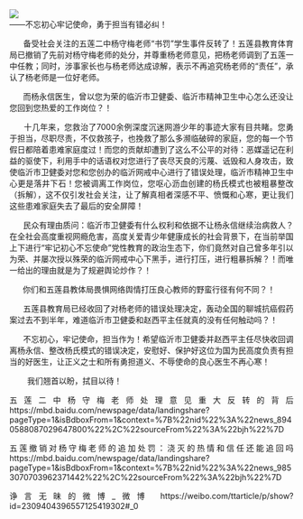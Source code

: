 <div class="preface"><img src="https://github.com/ZjzMisaka/iaders/tree/master/img/2019/11/339bc-007cr5sply1g5pwky1eg2j30ga096ta2.jpg"></div>
<div class="preface">——不忘初心牢记使命，勇于担当有错必纠！</div>
<p><span id="more-8375"></span></p>
<div class="WB_editor_iframe_new">
<p align="justify">​​&nbsp; &nbsp; &nbsp; 备受社会关注的五莲二中杨守梅老师“书罚”学生事件反转了！五莲县教育体育局已撤销了先前对杨守梅老师的处分，并尊重杨老师意见，把杨老师调到了五莲一中任教；同时，涉事家长也与杨老师达成谅解，表示不再追究杨老师的“责任”，承认了杨老师是一位好老师。</p>
<p align="justify">&nbsp; &nbsp; &nbsp; 而杨永信医生，曾以您为荣的临沂市卫健委、临沂市精神卫生中心怎么还没让您回到您热爱的工作岗位？！</p>
<p align="justify">&nbsp; &nbsp; &nbsp; 十几年来，您救治了7000余例深度沉迷网游少年的事迹大家有目共睹。您勇于担当，尽职尽责，不仅救孩子，也挽救了那么多濒临破碎的家庭，您的每一个节假日都陪着患难家庭度过！而您的贡献却遭到了这么不公平的对待：恶媒遥记在利益的驱使下，利用手中的话语权对您进行了丧尽天良的污蔑、诋毁和人身攻击，致使临沂市卫健委对您和您创办的临沂网戒中心进行了错误处理，临沂市精神卫生中心更是落井下石！您被调离工作岗位，您呕心沥血创建的杨氏模式也被粗暴整改（拆解），这不仅引发社会关注，让了解真相者深感不平、愤慨和心寒，更让我们这些患难家庭失去了最后的安全屏障！</p>
<p align="justify">&nbsp; &nbsp; &nbsp; 民众有理由质问：临沂市卫健委有什么权利和依据不让杨永信继续治病救人？在全社会高度重视网瘾危害，高度关爱青少年健康成长的社会背景下，在当前举国上下进行“牢记初心不忘使命”党性教育的政治生态下，你们竟然对自己曾多年引以为荣、并屡次授以殊荣的临沂网戒中心下黑手，进行打压，进行粗暴拆解？！而唯一给出的理由就是为了规避舆论炒作？！</p>
<p align="justify">&nbsp; &nbsp; &nbsp; 你们和五莲县教体局畏惧网络舆情打压良心教师的野蛮行径有何不同？！</p>
<p align="justify">&nbsp; &nbsp; &nbsp; 五莲县教育局已经收回了对杨老师的错误处理决定，轰动全国的聊城抗癌假药案过去不到半年，难道临沂市卫健委和赵西平主任就真的没有任何触动吗？！</p>
<p align="justify">&nbsp; &nbsp; &nbsp; 不忘初心，牢记使命，担当作为！希望临沂市卫健委并赵西平主任尽快收回调离杨永信、整改杨氏模式的错误决定，安慰好、保护好这位为国为民高度负责有担当的好医生，让正义之士和所有勇担道义、不辱使命的良心医生不再心寒！</p>
<p align="justify">&nbsp; &nbsp; &nbsp;&nbsp;&nbsp; 我们翘首以盼，拭目以待！</p>
<p align="justify">五莲二中杨守梅老师处理意见重大反转的背后 https://mbd.baidu.com/newspage/data/landingshare?pageType=1&amp;isBdboxFrom=1&amp;context=%7B%22nid%22%3A%22news_8940588087029647800%22%2C%22sourceFrom%22%3A%22bjh%22%7D</p>
<p align="justify">五莲撤销对杨守梅老师的追加处罚：浇灭的热情和信任还能追回吗 https://mbd.baidu.com/newspage/data/landingshare?pageType=1&amp;isBdboxFrom=1&amp;context=%7B%22nid%22%3A%22news_9853070703962371442%22%2C%22sourceFrom%22%3A%22bjh%22%7D</p>
<p align="justify">诤言无昧的微博_微博 https://weibo.com/ttarticle/p/show?id=2309404396557125419302#_0</p>